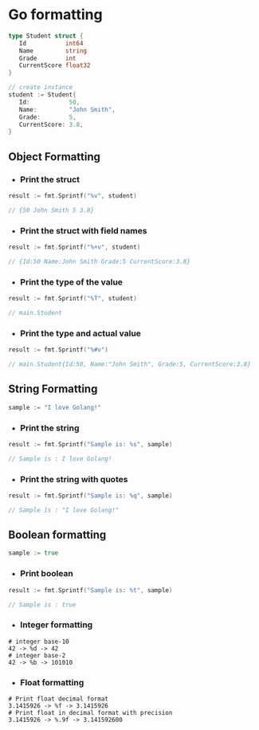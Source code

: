 # Go formatting

```go
type Student struct {
   Id           int64
   Name         string
   Grade        int
   CurrentScore float32
}

// create instance
student := Student{
   Id:           50,
   Name:         "John Smith",
   Grade:        5,
   CurrentScore: 3.8,
}
```
## Object Formatting
* ### Print the struct 
```go
result := fmt.Sprintf("%v", student)

// {50 John Smith 5 3.8}
```
* ### Print the struct with field names
```go
result := fmt.Sprintf("%+v", student)

// {Id:50 Name:John Smith Grade:5 CurrentScore:3.8}
```
* ### Print the type of the value
```go
result := fmt.Sprintf("%T", student)

// main.Student
```
* ### Print the type and actual value
```go
result := fmt.Sprintf("%#v")

// main.Student{Id:50, Name:"John Smith", Grade:5, CurrentScore:3.8}
```
## String Formatting
```go
sample := "I love Golang!"
```
* ### Print the string
```go
result := fmt.Sprintf("Sample is: %s", sample)

// Sample is : I love Golang!
```
* ### Print the string with quotes
```go
result := fmt.Sprintf("Sample is: %q", sample)

// Sample is : "I love Golang!"
```
## Boolean formatting
```go
sample := true
```
* ### Print boolean
```go
result := fmt.Sprintf("Sample is: %t", sample)

// Sample is : true
```
* ### Integer formatting
```text
# integer base-10
42 -> %d -> 42
# integer base-2
42 -> %b -> 101010
```
* ### Float formatting
```text
# Print float decimal format
3.1415926 -> %f -> 3.1415926
# Print float in decimal format with precision
3.1415926 -> %.9f -> 3.141592600
```